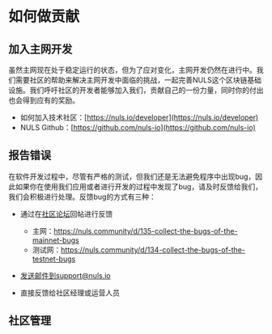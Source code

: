 # 如何做贡献
## 加入主网开发
虽然主网现在处于稳定运行的状态，但为了应对变化，主网开发仍然在进行中。我们需要社区的帮助来解决主网开发中面临的挑战，一起完善NULS这个区块链基础设施。我们呼吁社区的开发者能够加入我们，贡献自己的一份力量，同时你的付出也会得到应有的奖励。

- 如何加入技术社区：[https://nuls.io/developer](https://nuls.io/developer)
- NULS Github：[https://github.com/nuls-io](https://github.com/nuls-io)
## 报告错误
在软件开发过程中，尽管有严格的测试，但我们还是无法避免程序中出现bug，因此如果你在使用我们应用或者进行开发的过程中发现了bug，请及时反馈给我们，我们会积极进行处理。反馈bug的方式有三种：
- 通过在[社区论坛](https://nuls.community/)回帖进行反馈
    - 主网：https://nuls.community/d/135-collect-the-bugs-of-the-mainnet-bugs
    - 测试网：https://nuls.community/d/134-collect-the-bugs-of-the-testnet-bugs

- 发送邮件到support@nuls.io
- 直接反馈给社区经理或运营人员
## 社区管理


